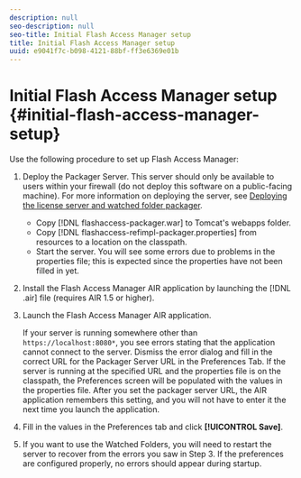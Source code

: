 ```yaml
---
description: null
seo-description: null
seo-title: Initial Flash Access Manager setup
title: Initial Flash Access Manager setup
uuid: e9041f7c-b098-4121-88bf-ff3e6369e01b
---
```


# Initial Flash Access Manager setup {#initial-flash-access-manager-setup}

Use the following procedure to set up Flash Access Manager:

1. Deploy the Packager Server. This server should only be available to users within your firewall (do not deploy this software on a public-facing machine). For more information on deploying the server, see [Deploying the license server and watched folder packager](../../aaxs-reference-implementations/deploying-license-server-and-wfp/deploying-license-server-wfp-overview.md).

    * Copy [!DNL flashaccess-packager.war] to Tomcat's webapps folder.
    * Copy [!DNL flashaccess-refimpl-packager.properties] from resources to a location on the classpath.
    * Start the server. You will see some errors due to problems in the properties file; this is expected since the properties have not been filled in yet.

1. Install the Flash Access Manager AIR application by launching the [!DNL .air] file (requires AIR 1.5 or higher).
1. Launch the Flash Access Manager AIR application.

   If your server is running somewhere other than `https://localhost:8080*`, you see errors stating that the application cannot connect to the server. Dismiss the error dialog and fill in the correct URL for the Packager Server URL in the Preferences Tab. If the server is running at the specified URL and the properties file is on the classpath, the Preferences screen will be populated with the values in the properties file. After you set the packager server URL, the AIR application remembers this setting, and you will not have to enter it the next time you launch the application.
1. Fill in the values in the Preferences tab and click **[!UICONTROL Save]**. 
1. If you want to use the Watched Folders, you will need to restart the server to recover from the errors you saw in Step 3. If the preferences are configured properly, no errors should appear during startup.

